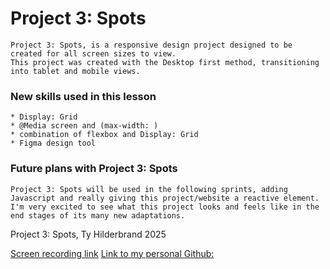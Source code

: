 # Project 3: Spots

    Project 3: Spots, is a responsive design project designed to be created for all screen sizes to view.
    This project was created with the Desktop first method, transitioning into tablet and mobile views.

### New skills used in this lesson

    * Display: Grid
    * @Media screen and (max-width: )
    * combination of flexbox and Display: Grid
    * Figma design tool

### Future plans with Project 3: Spots

    Project 3: Spots will be used in the following sprints, adding Javascript and really giving this project/website a reactive element. I'm very excited to see what this project looks and feels like in the end stages of its many new adaptations.

Project 3: Spots, Ty Hilderbrand 2025

[Screen recording link](https://drive.google.com/file/d/1M_SaLCcScTOjk582XTOBPpu_j3OSgaa0/view) 
[Link to my personal Github:](https://github.com/Hildy1010) 